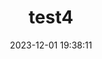 ---
title: test4
date: 2023-12-01 19:38:11
cover: https://raw.githubusercontent.com/sooooooooooooooooootheby/hexo-theme-vitepress/main/hexo-theme-vitepress/%E6%A8%AA%E5%9B%BE.jpg
categories:
    - 2
tags:
    - 777
    - ggg
    - 888
    - hhh
time: true
lang: zh-CN
---